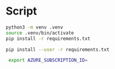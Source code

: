 # Script

```sh
python3 -m venv .venv
source .venv/bin/activate
pip install -r requirements.txt
```

```sh
pip install --user -r requirements.txt
```

```sh
 export AZURE_SUBSCRIPTION_ID=
```